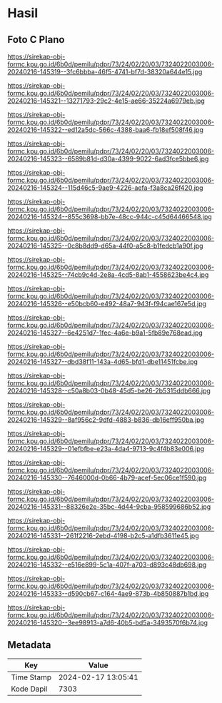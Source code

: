# Hasil

## Foto C Plano

https://sirekap-obj-formc.kpu.go.id/6b0d/pemilu/pdpr/73/24/02/20/03/7324022003006-20240216-145319--3fc6bbba-46f5-4741-bf7d-38320a644e15.jpg

https://sirekap-obj-formc.kpu.go.id/6b0d/pemilu/pdpr/73/24/02/20/03/7324022003006-20240216-145321--13271793-29c2-4e15-ae66-35224a6979eb.jpg

https://sirekap-obj-formc.kpu.go.id/6b0d/pemilu/pdpr/73/24/02/20/03/7324022003006-20240216-145322--ed12a5dc-566c-4388-baa6-fb18ef508f46.jpg

https://sirekap-obj-formc.kpu.go.id/6b0d/pemilu/pdpr/73/24/02/20/03/7324022003006-20240216-145323--6589b81d-d30a-4399-9022-6ad3fce5bbe6.jpg

https://sirekap-obj-formc.kpu.go.id/6b0d/pemilu/pdpr/73/24/02/20/03/7324022003006-20240216-145324--115d46c5-9ae9-4226-aefa-f3a8ca26f420.jpg

https://sirekap-obj-formc.kpu.go.id/6b0d/pemilu/pdpr/73/24/02/20/03/7324022003006-20240216-145324--855c3698-bb7e-48cc-944c-c45d64466548.jpg

https://sirekap-obj-formc.kpu.go.id/6b0d/pemilu/pdpr/73/24/02/20/03/7324022003006-20240216-145325--0c8b8dd9-d65a-44f0-a5c8-b1fedcb1a90f.jpg

https://sirekap-obj-formc.kpu.go.id/6b0d/pemilu/pdpr/73/24/02/20/03/7324022003006-20240216-145325--74cb9c4d-2e8a-4cd5-8ab1-4558623be4c4.jpg

https://sirekap-obj-formc.kpu.go.id/6b0d/pemilu/pdpr/73/24/02/20/03/7324022003006-20240216-145326--e50bcb60-e492-48a7-943f-f94cae167e5d.jpg

https://sirekap-obj-formc.kpu.go.id/6b0d/pemilu/pdpr/73/24/02/20/03/7324022003006-20240216-145327--6e4251d7-1fec-4a6e-b9a1-5fb89e768ead.jpg

https://sirekap-obj-formc.kpu.go.id/6b0d/pemilu/pdpr/73/24/02/20/03/7324022003006-20240216-145327--dbd38f11-143a-4d65-bfd1-dbe11451fcbe.jpg

https://sirekap-obj-formc.kpu.go.id/6b0d/pemilu/pdpr/73/24/02/20/03/7324022003006-20240216-145328--c50a8b03-0b48-45d5-be26-2b5315ddb666.jpg

https://sirekap-obj-formc.kpu.go.id/6b0d/pemilu/pdpr/73/24/02/20/03/7324022003006-20240216-145329--8af956c2-9dfd-4883-b836-db16eff950ba.jpg

https://sirekap-obj-formc.kpu.go.id/6b0d/pemilu/pdpr/73/24/02/20/03/7324022003006-20240216-145329--01efbfbe-e23a-4da4-9713-9c4f4b83e006.jpg

https://sirekap-obj-formc.kpu.go.id/6b0d/pemilu/pdpr/73/24/02/20/03/7324022003006-20240216-145330--7646000d-0b66-4b79-acef-5ec06ce1f590.jpg

https://sirekap-obj-formc.kpu.go.id/6b0d/pemilu/pdpr/73/24/02/20/03/7324022003006-20240216-145331--88326e2e-35bc-4d44-9cba-958599686b52.jpg

https://sirekap-obj-formc.kpu.go.id/6b0d/pemilu/pdpr/73/24/02/20/03/7324022003006-20240216-145331--261f2216-2ebd-4198-b2c5-a1dfb3611e45.jpg

https://sirekap-obj-formc.kpu.go.id/6b0d/pemilu/pdpr/73/24/02/20/03/7324022003006-20240216-145332--e516e899-5c1a-407f-a703-d893c48db698.jpg

https://sirekap-obj-formc.kpu.go.id/6b0d/pemilu/pdpr/73/24/02/20/03/7324022003006-20240216-145333--d590cb67-c164-4ae9-873b-4b850887b1bd.jpg

https://sirekap-obj-formc.kpu.go.id/6b0d/pemilu/pdpr/73/24/02/20/03/7324022003006-20240216-145320--3ee98913-a7d6-40b5-bd5a-3493570f6b74.jpg


## Metadata

| Key        | Value               |
| ---------- | ------------------- |
| Time Stamp | 2024-02-17 13:05:41 |
| Kode Dapil | 7303                |



